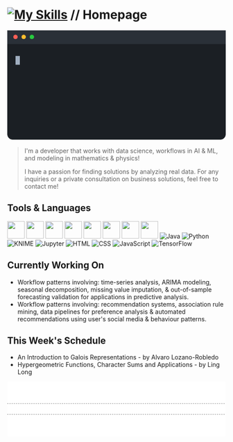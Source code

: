#  [![My Skills](https://skillicons.dev/icons?i=github)](https://skillicons.dev) // Homepage 
![Profile Animation](https://raw.githubusercontent.com/n75uxy190/n75uxy190/main/profile-animation-v4.svg)
> I'm a developer that works with data science, workflows in AI & ML, and modeling in mathematics & physics!
>
> I have a passion for finding solutions by analyzing real data. For any inquiries or a private consultation on business solutions, feel free to contact me!

## Tools & Languages 
 <img src="https://cdn.jsdelivr.net/gh/devicons/devicon@latest/icons/java/java-original.svg" width="40" height="40" /> <img src="https://cdn.jsdelivr.net/gh/devicons/devicon@latest/icons/python/python-original.svg" width="40" height="40"/> <img src="https://striking-kindness-e0d93214bb.media.strapiapp.com/KNIME_Logo_28316144fa.png" width="40" height="40" /> <img src="https://cdn.jsdelivr.net/gh/devicons/devicon@latest/icons/jupyter/jupyter-original.svg" width="40" height="40"/> <img src="https://cdn.jsdelivr.net/gh/devicons/devicon@latest/icons/html5/html5-original.svg" width="40" height="40" /> <img src="https://cdn.jsdelivr.net/gh/devicons/devicon@latest/icons/css3/css3-original.svg" width="40" height="40"/> <img src="https://cdn.jsdelivr.net/gh/devicons/devicon@latest/icons/javascript/javascript-original.svg" width="40" height="40" /> <img src="https://cdn.jsdelivr.net/gh/devicons/devicon@latest/icons/tensorflow/tensorflow-original.svg" width="40" height="40"/>
![Java](https://img.shields.io/badge/Java-007396?style=flat&logo=java&logoColor=white)
![Python](https://img.shields.io/badge/Python-3776AB?style=flat&logo=python&logoColor=white)
![KNIME](https://img.shields.io/badge/GitLab-FCA121?style=flat&logo=gitlab&logoColor=white)
![Jupyter](https://img.shields.io/badge/CircleCI-343434?style=flat&logo=circleci&logoColor=white)
![HTML](https://img.shields.io/badge/HTML5-E34F26?style=flat&logo=html5&logoColor=white)
![CSS](https://img.shields.io/badge/CSS3-1572B6?style=flat&logo=css3&logoColor=white)
![JavaScript](https://img.shields.io/badge/JavaScript-F7DF1E?style=flat&logo=javascript&logoColor=black)
![TensorFlow](https://img.shields.io/badge/TensorFlow-FF6F00?style=flat&logo=tensorflow&logoColor=white)

## Currently Working On

- Workflow patterns involving: time-series analysis, ARIMA modeling, seasonal decomposition, missing value imputation, & out-of-sample forecasting validation for applications in predictive analysis.
- Workflow patterns involving: recommendation systems, association rule mining, data pipelines for preference analysis & automated recommendations using user's social media & behaviour patterns.

## This Week's Schedule

- An Introduction to Galois Representations - by Alvaro Lozano-Robledo
- Hypergeometric Functions, Character Sums and Applications - by Ling Long 

![Profile Animation](https://raw.githubusercontent.com/n75uxy190/n75uxy190/main/profile-cars.svg)

<!--
**n75uxy190/n75uxy190** is a ✨ _special_ ✨ repository because its `README.md` (this file) appears on your GitHub profile.

Here are some ideas to get you started:

- 🔭 I’m currently working on ...
- 🌱 I’m currently learning ...
- 👯 I’m looking to collaborate on ...
- 🤔 I’m looking for help with ...
- 💬 Ask me about ...
- 📫 How to reach me: ...
- 😄 Pronouns: ...
- ⚡ Fun fact: ...
-->
